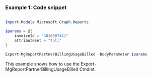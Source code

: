 ### Example 1: Code snippet

```powershell

Import-Module Microsoft.Graph.Reports

$params = @{
	invoiceId = "G016907411"
	attributeSet = "full"
}

Export-MgReportPartnerBillingUsageBilled -BodyParameter $params

```
This example shows how to use the Export-MgReportPartnerBillingUsageBilled Cmdlet.

